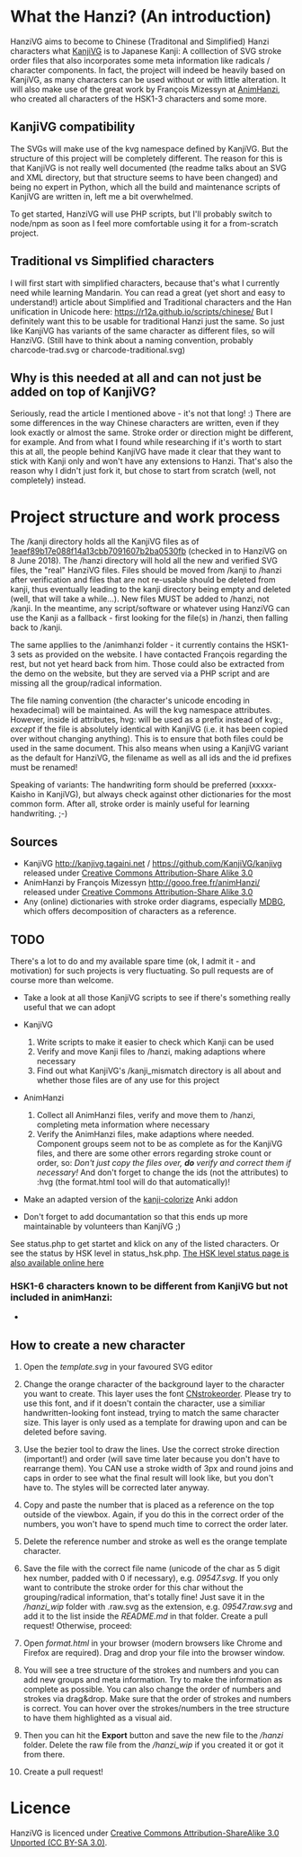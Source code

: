 # What the Hanzi? (An introduction)

HanziVG aims to become to Chinese (Traditonal and Simplified) Hanzi characters what [KanjiVG](https://github.com/KanjiVG/kanjivg) is to Japanese Kanji: A colllection of SVG stroke order files that also incorporates some meta information like radicals / character components. In fact, the project will indeed be heavily based on KanjiVG, as many characters can be used without or with little alteration. It will also make use of the great work by François Mizessyn at [AnimHanzi](http://gooo.free.fr/animHanzi/), who created all characters of the HSK1-3 characters and some more.

## KanjiVG compatibility

The SVGs will make use of the kvg namespace defined by KanjiVG. But the structure of this project will be completely different. The reason for this is that KanjiVG is not really well documented (the readme talks about an SVG and XML directory, but that structure seems to have been changed) and being no expert in Python, which all the build and maintenance scripts of KanjiVG are written in, left me a bit overwhelmed.

To get started, HanziVG will use PHP scripts, but I'll probably switch to node/npm as soon as I feel more comfortable using it for a from-scratch project.

## Traditional vs Simplified characters

I will first start with simplified characters, because that's what I currently need while learning Mandarin.
You can read a great (yet short and easy to understand!) article about Simplified and Traditional characters and the Han unification in Unicode here: https://r12a.github.io/scripts/chinese/
But I definitely want this to be usable for traditional Hanzi just the same. So just like KanjiVG has variants of the same character as different files, so will HanziVG. (Still have to think about a naming convention, probably charcode-trad.svg or charcode-traditional.svg)

## Why is this needed at all and can not just be added on top of KanjiVG?

Seriously, read the article I mentioned above - it's not that long! :) There are some differences in the way Chinese characters are written, even if they look exactly or almost the same. Stroke order or direction might be different, for example. And from what I found while researching if it's worth to start this at all, the people behind KanjiVG have made it clear that they want to stick with Kanji only and won't have any extensions to Hanzi. That's also the reason why I didn't just fork it, but chose to start from scratch (well, not completely) instead.

# Project structure and work process

The /kanji directory holds all the KanjiVG files as of [1eaef89b17e088f14a13cbb7091607b2ba0530fb](https://github.com/KanjiVG/kanjivg/commit/1eaef89b17e088f14a13cbb7091607b2ba0530fb) (checked in to HanziVG on 8 June 2018). The /hanzi directory will hold all the new and verified SVG files, the "real" HanziVG files. Files should be moved from /kanji to /hanzi after verification and files that are not re-usable should be deleted from kanji, thus eventually leading to the kanji directory being empty and deleted (well, that will take a while...). New files MUST be added to /hanzi, not /kanji. In the meantime, any script/software or whatever using HanziVG can use the Kanji as a fallback - first looking for the file(s) in /hanzi, then falling back to /kanji.

The same appllies to the /animhanzi folder - it currently contains the HSK1-3 sets as provided on the website. I have contacted François regarding the rest, but not yet heard back from him. Those could also be extracted from the demo on the website, but they are served via a PHP script and are missing all the group/radical information.

The file naming convention (the character's unicode encoding in hexadecimal) will be maintained. As will the kvg namespace attributes. However, inside id attributes, hvg: will be used as a prefix instead of kvg:, *except* if the file is absolutely identical with KanjiVG (i.e. it has been copied over without changing anything). This is to ensure that both files could be used in the same document. This also means when using a KanjiVG variant as the default for HanziVG, the filename as well as all ids and the id prefixes must be renamed!

Speaking of variants: The handwriting form should be preferred (xxxxx-Kaisho in KanjiVG), but always check against other dictionaries for the most common form. After all, stroke order is mainly useful for learning handwriting. ;-)

## Sources

* KanjiVG http://kanjivg.tagaini.net / https://github.com/KanjiVG/kanjivg
  released under [Creative Commons Attribution-Share Alike 3.0](http://creativecommons.org/licenses/by-sa/3.0/)
* AnimHanzi by François Mizessyn http://gooo.free.fr/animHanzi/
  released under [Creative Commons Attribution-Share Alike 3.0](http://creativecommons.org/licenses/by-sa/3.0/)
* Any (online) dictionaries with stroke order diagrams, especially [MDBG](https://www.mdbg.net/chinese/dictionary?cdqchi=), which offers decomposition of characters as a reference.

## TODO

There's a lot to do and my available spare time (ok, I admit it - and motivation) for such projects is very fluctuating. So pull requests are of course more than welcome.

* Take a look at all those KanjiVG scripts to see if there's something really useful that we can adopt
* KanjiVG

  1. Write scripts to make it easier to check which Kanji can be used
  2. Verify and move Kanji files to /hanzi, making adaptions where necessary
  3. Find out what KanjiVG's /kanji_mismatch directory is all about and whether those files are of any use for this project
* AnimHanzi

  1. Collect all AnimHanzi files, verify and move them to /hanzi, completing meta information where necessary
  2. Verify the AnimHanzi files, make adaptions where needed. Component groups seem not to be as complete as for the KanjiVG files, and there are some other errors regarding stroke count or order, so: *Don't just copy the files over, **do** verify and correct them if necessary!* And don't forget to change the ids (not the attributes) to :hvg (the format.html tool will do that automatically)!
* Make an adapted version of the [kanji-colorize](https://github.com/cayennes/kanji-colorize) Anki addon
* Don't forget to add documantation so that this ends up more maintainable by volunteers than KanjiVG ;)

See status.php to get startet and klick on any of the listed characters. Or see the status by HSK level in status_hsk.php.
[The HSK level status page is also available online here](https://rawgit.com/Connum/hanzivg/master/status_hsk.html)

### HSK1-6 characters known to be different from KanjiVG but not included in animHanzi:
-

## How to create a new character
1. Open the *template.svg* in your favoured SVG editor
2. Change the orange character of the background layer to the character you want to create. This layer uses the font [CNstrokeorder](http://rtega.be/chmn/index.php?subpage=68). Please try to use this font, and if it doesn't contain the character, use a similiar handwritten-looking font instead, trying to match the same character size. This layer is only used as a template for drawing upon and can be deleted before saving.
3. Use the bezier tool to draw the lines. Use the correct stroke direction (important!) and order (will save time later because you don't have to rearrange them). You CAN use a stroke width of 3px and round joins and caps in order to see what the final result will look like, but you don't have to. The styles will be corrected later anyway.
4. Copy and paste the number that is placed as a reference on the top outside of the viewbox. Again, if you do this in the correct order of the numbers, you won't have to spend much time to correct the order later.
5. Delete the reference number and stroke as well es the orange template character.
6. Save the file with the correct file name (unicode of the char as 5 digit hex number, padded with 0 if necessary), e.g. *09547.svg*. If you only want to contribute the stroke order for this char without the grouping/radical information, that's totally fine! Just save it in the */hanzi_wip* folder with .raw.svg as the extension, e.g. *09547.raw.svg* and add it to the list inside the *README.md* in that folder. Create a pull request! Otherwise, proceed:

7. Open *format.html* in your browser (modern browsers like Chrome and Firefox are required). Drag and drop your file into the browser window.
8. You will see a tree structure of the strokes and numbers and you can add new groups and meta information. Try to make the information as complete as possible. You can also change the order of numbers and strokes via drag&drop. Make sure that the order of strokes and numbers is correct. You can hover over the strokes/numbers in the tree structure to have them highlighted as a visual aid.
9. Then you can hit the **Export** button and save the new file to the */hanzi* folder. Delete the raw file from the */hanzi_wip* if you created it or got it from there.
10. Create a pull request!

# Licence

HanziVG is licenced under [Creative Commons Attribution-ShareAlike 3.0 Unported (CC BY-SA 3.0)](http://creativecommons.org/licenses/by-sa/3.0/).
